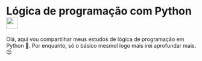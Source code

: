 # Lógica de programação com Python <img loading="lazy" src="https://cdn.jsdelivr.net/gh/devicons/devicon@latest/icons/python/python-original.svg" width="30" height="30"/> 
Olá, aqui vou compartilhar meus estudos de lógica de programação em Python 🐛. Por enquanto, só o básico mesmol logo mais irei aprofundar mais. 😉
